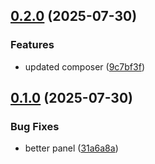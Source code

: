 ## [0.2.0](https://github.com/tearoom1/kirby-ftp-backup/compare/v0.1.0...v0.2.0) (2025-07-30)


### Features

* updated composer ([9c7bf3f](https://github.com/tearoom1/kirby-ftp-backup/commit/9c7bf3f608e7d4182533758e17841f6c9c3078b8))

## [0.1.0](https://github.com/tearoom1/kirby-ftp-backup/compare/31a6a8a425e9d5679156dc1b6776008715b2b6ec...v0.1.0) (2025-07-30)


### Bug Fixes

* better panel ([31a6a8a](https://github.com/tearoom1/kirby-ftp-backup/commit/31a6a8a425e9d5679156dc1b6776008715b2b6ec))

